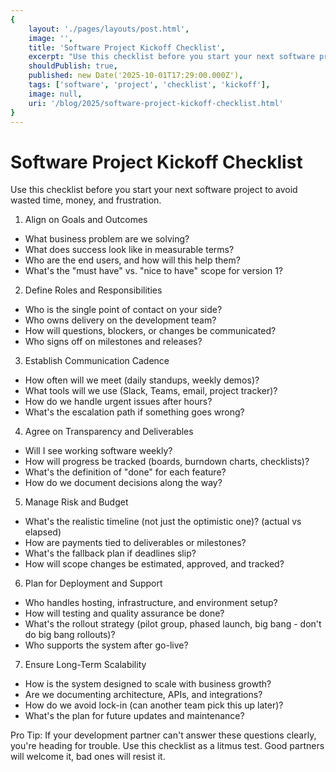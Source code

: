 ```yaml
---
{
    layout: './pages/layouts/post.html',
    image: '',
    title: 'Software Project Kickoff Checklist',
    excerpt: "Use this checklist before you start your next software project to avoid wasted time, money, and frustration.",
    shouldPublish: true,
    published: new Date('2025-10-01T17:29:00.000Z'),
    tags: ['software', 'project', 'checklist', 'kickoff'],
    image: null,
    uri: '/blog/2025/software-project-kickoff-checklist.html'
}
---
```


# Software Project Kickoff Checklist

Use this checklist before you start your next software project to avoid wasted time, money, and frustration.

1. Align on Goals and Outcomes
- What business problem are we solving?
- What does success look like in measurable terms?
- Who are the end users, and how will this help them?
- What's the "must have" vs. "nice to have" scope for version 1?

2. Define Roles and Responsibilities
- Who is the single point of contact on your side?
- Who owns delivery on the development team?
- How will questions, blockers, or changes be communicated?
- Who signs off on milestones and releases?

3. Establish Communication Cadence
- How often will we meet (daily standups, weekly demos)?
- What tools will we use (Slack, Teams, email, project tracker)?
- How do we handle urgent issues after hours?
- What's the escalation path if something goes wrong?

4. Agree on Transparency and Deliverables
- Will I see working software weekly?
- How will progress be tracked (boards, burndown charts, checklists)?
- What's the definition of "done" for each feature?
- How do we document decisions along the way?

5. Manage Risk and Budget
- What's the realistic timeline (not just the optimistic one)? (actual vs elapsed)
- How are payments tied to deliverables or milestones?
- What's the fallback plan if deadlines slip?
- How will scope changes be estimated, approved, and tracked?

6. Plan for Deployment and Support
- Who handles hosting, infrastructure, and environment setup?
- How will testing and quality assurance be done?
- What's the rollout strategy (pilot group, phased launch, big bang - don't do big bang rollouts)?
- Who supports the system after go-live?

7. Ensure Long-Term Scalability
- How is the system designed to scale with business growth?
- Are we documenting architecture, APIs, and integrations?
- How do we avoid lock-in (can another team pick this up later)?
- What's the plan for future updates and maintenance?

Pro Tip: If your development partner can't answer these questions clearly, you're heading for trouble. Use this checklist as a litmus test. Good partners will welcome it, bad ones will resist it.